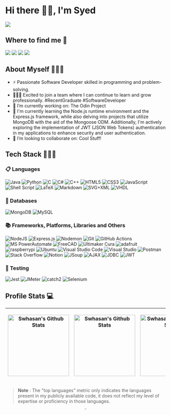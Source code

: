 # Hi there 👋🏽, I'm Syed
[![](https://img.shields.io/badge/📄resume-black?&style=for-the-badge)](https://github.com/swhasans/Resume/blob/0e861fc4ac6929cc960ca0c47fd544f02bb30c06/Syed%20W.%20Hasan%20-%20Software%20Engineer%20Resume.pdf)

## Where to find me 📨
[![](https://img.shields.io/badge/linkedin-%230077B5.svg?&style=for-the-badge&logo=linkedin&logoColor=white)](https://www.linkedin.com/in/syedwadoodhasan-5a7bb21a8)
[![](https://img.shields.io/badge/Gmail-D14836?style=for-the-badge&logo=gmail&logoColor=white)](mailto:syedwadoodhassan+G_H@gmail.com)
[![](https://img.shields.io/badge/Microsoft_Outlook-0078D4?style=for-the-badge&logo=microsoft-outlook&logoColor=white)](mailto:syedwadoodhassan+G_H@outlook.com)
[![](https://img.shields.io/badge/-Discord-5865F2.svg?style=for-the-badge&logo=discord&logoColor=white)](https://discordapp.com/users/140874218324623360)

## About Myself 👨🏽‍💼 
- ⚡ Passionate Software Developer skilled in programming and problem-solving.
- 👨🏽‍💻 Excited to join a team where I can continue to learn and grow professionally. #RecentGraduate #SoftwareDeveloper
- 🔭 I’m currently working on: The Odin Project
- 🌱 I'm currently learning the Node.js runtime environment and the Express.js framework, while also delving into projects that utilize MongoDB with the aid of the Mongoose ODM. Additionally, I'm actively exploring the implementation of JWT (JSON Web Tokens) authentication in my applications to enhance security and user authentication.
- 👯 I’m looking to collaborate on: Cool Stuff!

## Tech Stack 👨🏽‍💻

### 📋 Languages

<img alt="Java" src="https://img.shields.io/badge/java-%23ED8B00.svg?&style=for-the-badge&logo=java&logoColor=white"/> <img alt="Python" src="https://img.shields.io/badge/python%20-%2314354C.svg?&style=for-the-badge&logo=python&logoColor=white"/> 
<img alt="C" src="https://img.shields.io/badge/c%20-%2300599C.svg?&style=for-the-badge&logo=c&logoColor=white"/>
<img alt="C#" src="https://img.shields.io/badge/c%23-%23239120.svg?style=for-the-badge&logo=c-sharp&logoColor=white"/>
<img alt="C++" src="https://custom-icon-badges.demolab.com/badge/C++-9C033A.svg?style=for-the-badge&logo=cpp2&logoColor=white"/>
<img alt="HTML5" src="https://img.shields.io/badge/html5%20-%23E34F26.svg?&style=for-the-badge&logo=html5&logoColor=white"/>
<img alt="CSS3" src="https://img.shields.io/badge/css3%20-%231572B6.svg?&style=for-the-badge&logo=css3&logoColor=white"/>
<img alt="JavaScript" src="https://img.shields.io/badge/javascript%20-%23323330.svg?&style=for-the-badge&logo=javascript&logoColor=%23F7DF1E"/>
<img alt="Shell Script" src="https://img.shields.io/badge/Bash_Shell%20-%23121011.svg?&style=for-the-badge&logo=gnu-bash&logoColor=white"/>
<img alt="LaTeX" src="https://img.shields.io/badge/LaTeX-008080.svg?style=for-the-badge&logo=LaTeX&logoColor=white"/>
<img alt="Markdown" src="https://img.shields.io/badge/Markdown-000000.svg?style=for-the-badge&logo=markdown&logoColor=white"/>
<img alt="SVG+XML" src="https://img.shields.io/badge/SVG%2BXML-e0982c.svg?style=for-the-badge&logo=svg&logoColor=white"/>
<img alt="VHDL" src="https://custom-icon-badges.demolab.com/badge/VHDL-000000.svg?style=for-the-badge&logoColor=white"/>

### 💾 Databases

<img alt="MongoDB" src ="https://img.shields.io/badge/MongoDB-%234ea94b.svg?&style=for-the-badge&logo=mongodb&logoColor=white"/> <img alt="MySQL" src="https://img.shields.io/badge/MySQL-00f.svg?style=for-the-badge&logo=mysql&logoColor=white"/>

### 📚 Frameworks, Platforms, Libraries and Others

<img alt="NodeJS" src="https://img.shields.io/badge/node.js-6DA55F?style=for-the-badge&logo=node.js&logoColor=white"/> <img alt="Express.js" src="https://img.shields.io/badge/express.js-%23404d59.svg?style=for-the-badge&logo=express&logoColor=%2361DAFB"/>
<img alt="Nodemon" src="https://img.shields.io/badge/NODEMON-%23323330.svg?style=for-the-badge&logo=nodemon&logoColor=%BBDEAD"/>
<img alt="Git" src="https://img.shields.io/badge/Git-F05033.svg?style=for-the-badge&logo=git&logoColor=white"/>
<img alt="GitHub Actions" src="https://img.shields.io/badge/github%20actions%20-%232671E5.svg?&style=for-the-badge&logo=github%20actions&logoColor=white"/>
<img alt="MS PowerAutomate" src="https://img.shields.io/badge/MS%20PowerAutomate-5E5E5E.svg?&style=for-the-badge&logo=microsoft&logoColor=white"/>
<img alt="FreeCAD" src="https://img.shields.io/badge/FreeCAD-FF6347.svg?style=for-the-badge&logoColor=white"/>
<img alt="Ultimaker Cura" src="https://img.shields.io/badge/Ultimaker%20Cura-blue.svg?style=for-the-badge&logoColor=white"/>
<img alt="adafruit" src="https://img.shields.io/badge/Adafruit-000000?style=for-the-badge&logo=Adafruit&logoColor=white"/>
<img alt="raspberrypi" src="https://img.shields.io/badge/Raspberry%20Pi-A22846?style=for-the-badge&logo=raspberry-pi&logoColor=white"/>
<img alt="Ubuntu" src="https://img.shields.io/badge/Ubuntu-E95420.svg?style=for-the-badge&logo=ubuntu&logoColor=white"/>
<img alt="Visual Studio Code" src="https://img.shields.io/badge/Visual%20Studio%20Code-0078d7.svg?style=for-the-badge&logo=visual-studio-code&logoColor=white"/> <img alt="Visual Studio" src="https://img.shields.io/badge/Visual%20Studio-5C2D91.svg?style=for-the-badge&logo=visual-studio&logoColor=white"/>
<img alt="Postman" src="https://img.shields.io/badge/Postman-FF6C37?style=for-the-badge&logo=postman&logoColor=white"/>
<img alt="Stack Overflow" src="https://img.shields.io/badge/-Stack%20Overflow-FE7A16?style=for-the-badge&logo=stack-overflow&logoColor=white"/>
<img alt="Notion" src="https://img.shields.io/badge/Notion-010101.svg?style=for-the-badge&logo=notion&logoColor=white"/>
<img alt="JSoup" src="https://img.shields.io/badge/JSoup-orange?style=for-the-badge&logoColor=white"/>
<img alt="AJAX" src="https://img.shields.io/badge/AJAX-blue?style=for-the-badge&logoColor=blue"/>
<img alt="JDBC" src="https://img.shields.io/badge/JDBC-FF7F50?style=for-the-badge&logo=java&logoColor=white"/>
<img alt="JWT" src="https://img.shields.io/badge/JWT-black?style=for-the-badge&logo=JSON%20web%20tokens&logoColor=white"/>

### 🧪 Testing

<img alt="Jest" src="https://img.shields.io/badge/-jest-%23C21325?style=for-the-badge&logo=jest&logoColor=white"/> <img alt="JMeter" src="https://img.shields.io/badge/Apache%20JMeter-D22128.svg?&style=for-the-badge&logo=apache-jmeter&logoColor=white"/>
<img alt="catch2" src="https://custom-icon-badges.demolab.com/badge/Catch2-black.svg?style=for-the-badge&logo=cpp2&logoColor=white"/>
<img alt="Selenium" src="https://img.shields.io/badge/Selenium-43B02A?style=for-the-badge&logo=Selenium&logoColor=white"/>
<!-- <img alt="Bootstrap" src="https://img.shields.io/badge/bootstrap%20-%23563D7C.svg?&style=for-the-badge&logo=bootstrap&logoColor=white"/>
<!-- <img alt="Ruby" src="https://img.shields.io/badge/ruby-9C033A.svg?&style=for-the-badge&logo=ruby&logoColor=white"/>  --><!-- <img alt="Ruby on Rails" src="https://img.shields.io/badge/Ruby%20on%20Rails-9C033A.svg?&style=for-the-badge&logo=ruby-on-rails&logoColor=white"/> -->

## Profile Stats 💻

|  <p align="center"> <a href="https://github.com/anuraghazra/github-readme-stats"><img alt="Swhasan's Github Stats" src="https://denvercoder1-github-readme-stats.vercel.app/api/?username=Swhasans&show_icons=true&include_all_commits=true&count_private=true&theme=dark&font=Lato" height="192px"/></a> | <p align="center"> <a href="https://github.com/anuraghazra/github-readme-stats"><img alt="Swhasan's Github Stats" src="https://denvercoder1-github-readme-stats.vercel.app/api/top-langs/?username=Swhasans&layout=compact&langs_count=8&theme=dark&font=Lato" height="192px"/></a> | <p align="center"> <a href="https://leetcode.com/Swhasan/"><img alt="Swhasan's LeetCode Stats" src="https://leetcard.jacoblin.cool/Swhasan?theme=dark&font=Lato" height="192px"/></a> |
| --- | ----------- | ----------- |

> **Note**
> : The "top languages" metric only indicates the languages present in my publicly available code, it does not reflect my level of expertise or proficiency in those languages.

<p align="center"> <img width="2%" src="https://visitor-badge.glitch.me/badge?page_id=swhasans.swhasans" />

<!--
|      Month     |  Week 1 |  Week 2 |  Week 3 |  Week 4 |  Week 5 |
|:--------------:|:-------:|:-------:|:-------:|:-------:|:-------:|
|    January     |    ✓    |    ✓    |    ✓    |    ✓    |    ✓    |
|    February    |    ✓    |    ✓    |    ✓    |    ✓    |         
|     March      |    ✓    |    ✓    |    ✓    |    ✓    |    ✓    |
|     April      |    ✓    |    ✓    |    ✓    |    ✓    |    ✓    |
|      May       |    ✓    |    ✓    |    ✓    |    ✓    |    ✓    |
|      June      |    ✓    |    ✓    |    ✓    |    ✓    |    ✓    |
|      July      |    ✓    |    ✓    |    ✓    |    ✕    |    ✕    |
|     August     |    ✕    |    ✕    |    ✕    |    ✕    |    ✕    |
|   September    |    ✕    |    ✕    |    ✕    |    ✕    |    ✕    |
|    October     |    ✕    |    ✕    |    ✕    |    ✕    |    ✕    |
|    November    |    ✕    |    ✕    |    ✕    |    ✕    |    ✕    |
|    December    |    ✕    |    ✕    |    ✕    |    ✕    |    ✕    | 
-->
